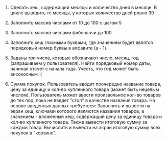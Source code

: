 1. Сделать хеш, содержащий месяцы и количество дней в месяце. В цикле выводить те месяцы, у которых количество дней ровно 30
2. Заполнить массив числами от 10 до 100 с шагом 5
3. Заполнить массив числами фибоначчи до 100
4. Заполнить хеш гласными буквами, где значением будет являтся порядковый номер буквы в алфавите (a - 1).

5. Заданы три числа, которые обозначают число, месяц, год (запрашиваем у пользователя). Найти порядковый номер даты, начиная отсчет с начала года. Учесть, что год может быть високосным. (

6. Сумма покупок. Пользователь вводит поочередно название товара, цену за единицу и кол-во купленного товара (может быть нецелым числом). Пользователь может ввести произвольное кол-во товаров до тех пор, пока не введет "стоп" в качестве названия товара. На основе введенных данных требуетеся:
Заполнить и вывести на экран хеш, ключами которого являются названия товаров, а значением - вложенный хеш, содержащий цену за единицу товара и кол-во купленного товара. Также вывести итоговую сумму за каждый товар.
Вычислить и вывести на экран итоговую сумму всех покупок в "корзине".